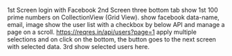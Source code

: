 1st Screen login with Facebook
2nd Screen three bottom tab
show 1st 100 prime numbers on CollectionView (Grid View).
show facebook data-name, email, image
show the user list with a checkbox by below API and manage a page on a scroll.
https://reqres.in/api/users?page=1
apply multiple selections and on click on the bottom, the button goes to the next screen with selected data.
3rd show selected users here.


